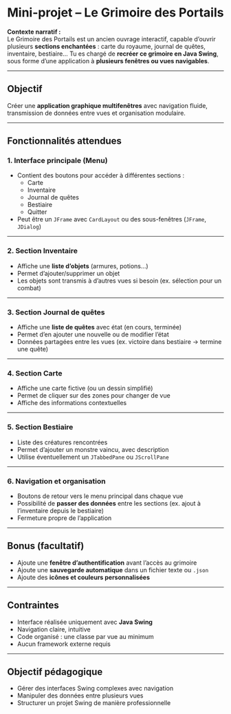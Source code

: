 # Mini-projet – Le Grimoire des Portails

**Contexte narratif :**  
Le Grimoire des Portails est un ancien ouvrage interactif, capable d’ouvrir plusieurs **sections enchantées** : carte du royaume, journal de quêtes, inventaire, bestiaire… Tu es chargé de **recréer ce grimoire en Java Swing**, sous forme d’une application à **plusieurs fenêtres ou vues navigables**.

---

## Objectif

Créer une **application graphique multifenêtres** avec navigation fluide, transmission de données entre vues et organisation modulaire.

---

## Fonctionnalités attendues

### 1. Interface principale (Menu)
- Contient des boutons pour accéder à différentes sections :
  - Carte
  - Inventaire
  - Journal de quêtes
  - Bestiaire
  - Quitter
- Peut être un `JFrame` avec `CardLayout` ou des sous-fenêtres (`JFrame`, `JDialog`)

---

### 2. Section Inventaire
- Affiche une **liste d’objets** (armures, potions…)
- Permet d’ajouter/supprimer un objet
- Les objets sont transmis à d’autres vues si besoin (ex. sélection pour un combat)

---

### 3. Section Journal de quêtes
- Affiche une **liste de quêtes** avec état (en cours, terminée)
- Permet d’en ajouter une nouvelle ou de modifier l’état
- Données partagées entre les vues (ex. victoire dans bestiaire → termine une quête)

---

### 4. Section Carte
- Affiche une carte fictive (ou un dessin simplifié)
- Permet de cliquer sur des zones pour changer de vue
- Affiche des informations contextuelles

---

### 5. Section Bestiaire
- Liste des créatures rencontrées
- Permet d’ajouter un monstre vaincu, avec description
- Utilise éventuellement un `JTabbedPane` ou `JScrollPane`

---

### 6. Navigation et organisation
- Boutons de retour vers le menu principal dans chaque vue
- Possibilité de **passer des données** entre les sections (ex. ajout à l’inventaire depuis le bestiaire)
- Fermeture propre de l’application

---

## Bonus (facultatif)
- Ajoute une **fenêtre d’authentification** avant l’accès au grimoire
- Ajoute une **sauvegarde automatique** dans un fichier texte ou `.json`
- Ajoute des **icônes et couleurs personnalisées**

---

## Contraintes

- Interface réalisée uniquement avec **Java Swing**
- Navigation claire, intuitive
- Code organisé : une classe par vue au minimum
- Aucun framework externe requis

---

## Objectif pédagogique

- Gérer des interfaces Swing complexes avec navigation
- Manipuler des données entre plusieurs vues
- Structurer un projet Swing de manière professionnelle

